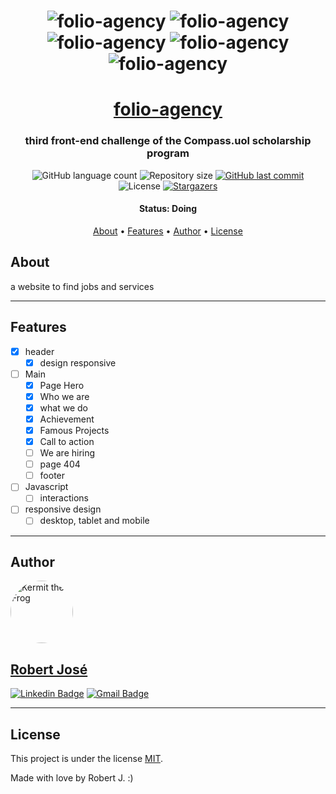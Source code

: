 <h1 align="center">
    <img alt="folio-agency" title="#folio-agency" src="./assets/imgs/ReadMe/Screenshot_1.png" />
    <img alt="folio-agency" title="#folio-agency" src="./assets/imgs/ReadMe/Screenshot_2.png" />
    <img alt="folio-agency" title="#folio-agency" src="./assets/imgs/ReadMe/Screenshot_3.png" />
    <img alt="folio-agency" title="#folio-agency" src="./assets/imgs/ReadMe/Screenshot_4.png" />
    <img alt="folio-agency" title="#folio-agency" src="./assets/imgs/ReadMe/Screenshot_5.png" />
</h1>

<h1 align="center">
   <a href="#"> folio-agency </a>
</h1>

<h3 align="center">
    third front-end challenge of the Compass.uol scholarship program
</h3>

<p align="center">
  <img alt="GitHub language count" src="https://img.shields.io/github/languages/count/KermitTheSapo/compass-front-challenge-folio-agency">

  <img alt="Repository size" src="https://img.shields.io/github/repo-size/KermitTheSapo/compass-front-challenge-folio-agency">

  <a href="https://github.com/KermitTheSapo/compass-front-challenge-folio-agency/commits/master">
    <img alt="GitHub last commit" src="https://img.shields.io/github/last-commit/KermitTheSapo/compass-front-challenge-folio-agency">
  </a>
    
   <img alt="License" src="https://img.shields.io/badge/license-MIT-brightgreen">
   <a href="https://github.com/KermitTheSapo/compass-front-challenge-folio-agency/stargazers">
    <img alt="Stargazers" src="https://img.shields.io/github/stars/KermitTheSapo/compass-front-challenge-folio-agency?style=social">
  </a>

<h4 align="center"> 
	 Status: Doing
</h4>

<p align="center">
 <a href="#about">About</a> •
 <a href="#features">Features</a> •
 <a href="#author">Author</a> • 
 <a href="#user-content-license">License</a>

</p>


## About

a website to find jobs and services

---

## Features

- [X] header
    - [X] design responsive
- [ ] Main
    - [X] Page Hero
    - [X] Who we are
    - [X] what we do
    - [X] Achievement
    - [X] Famous Projects
    - [X] Call to action
    - [ ] We are hiring
    - [ ] page 404
    - [ ] footer
- [ ] Javascript
    - [ ] interactions
- [ ] responsive design
    - [ ] desktop, tablet and mobile
    
---

## Author

<a href="#">
 <img style="border-radius: 50%;" src="https://avatars.githubusercontent.com/u/74118301?v=4" width="100px;" alt="Kermit the Frog"/>
<h2>Robert José</h2>

[![Linkedin Badge](https://img.shields.io/badge/-Robert-Jose?style=flat-square&logo=Linkedin&logoColor=white&link=https://www.linkedin.com/in/robertjosé/)](https://www.linkedin.com/in/robertjosé/) 
[![Gmail Badge](https://img.shields.io/badge/-rjsf06@gmail.com-c14438?style=flat-square&logo=Gmail&logoColor=white&link=mailto:tgmarinho@gmail.com)](mailto:rjsf06@gmail.com)

---

## License

This project is under the license [MIT](./LICENSE).

Made with love by Robert J. :)